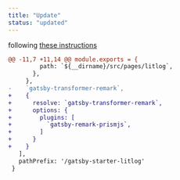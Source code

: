 ```yaml
---
title: "Update"
status: "updated"
---
```

following [these instructions](https://www.gatsbyjs.org/packages/gatsby-remark-prismjs/)
```diff
@@ -11,7 +11,14 @@ module.exports = {
         path: `${__dirname}/src/pages/litlog`,
       },
     },
-    `gatsby-transformer-remark`,
+    {
+      resolve: `gatsby-transformer-remark`,
+      options: {
+        plugins: [
+          `gatsby-remark-prismjs`,
+        ]
+      }
+    }
   ],
   pathPrefix: '/gatsby-starter-litlog'
 }
```